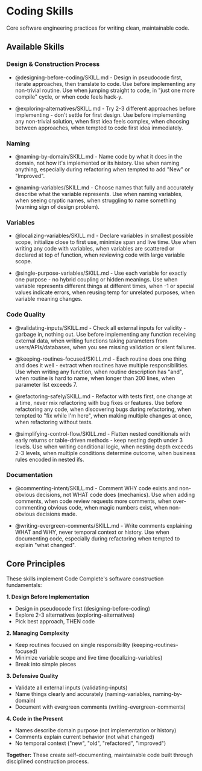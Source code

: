 # Coding Skills

Core software engineering practices for writing clean, maintainable code.

## Available Skills

### Design & Construction Process

- @designing-before-coding/SKILL.md - Design in pseudocode first, iterate approaches, then translate to code. Use before implementing any non-trivial routine. Use when jumping straight to code, in "just one more compile" cycle, or when code feels hack-y.

- @exploring-alternatives/SKILL.md - Try 2-3 different approaches before implementing - don't settle for first design. Use before implementing any non-trivial solution, when first idea feels complex, when choosing between approaches, when tempted to code first idea immediately.

### Naming

- @naming-by-domain/SKILL.md - Name code by what it does in the domain, not how it's implemented or its history. Use when naming anything, especially during refactoring when tempted to add "New" or "Improved".

- @naming-variables/SKILL.md - Choose names that fully and accurately describe what the variable represents. Use when naming variables, when seeing cryptic names, when struggling to name something (warning sign of design problem).

### Variables

- @localizing-variables/SKILL.md - Declare variables in smallest possible scope, initialize close to first use, minimize span and live time. Use when writing any code with variables, when variables are scattered or declared at top of function, when reviewing code with large variable scope.

- @single-purpose-variables/SKILL.md - Use each variable for exactly one purpose - no hybrid coupling or hidden meanings. Use when variable represents different things at different times, when -1 or special values indicate errors, when reusing temp for unrelated purposes, when variable meaning changes.

### Code Quality

- @validating-inputs/SKILL.md - Check all external inputs for validity - garbage in, nothing out. Use before implementing any function receiving external data, when writing functions taking parameters from users/APIs/databases, when you see missing validation or silent failures.

- @keeping-routines-focused/SKILL.md - Each routine does one thing and does it well - extract when routines have multiple responsibilities. Use when writing any function, when routine description has "and", when routine is hard to name, when longer than 200 lines, when parameter list exceeds 7.

- @refactoring-safely/SKILL.md - Refactor with tests first, one change at a time, never mix refactoring with bug fixes or features. Use before refactoring any code, when discovering bugs during refactoring, when tempted to "fix while I'm here", when making multiple changes at once, when refactoring without tests.

- @simplifying-control-flow/SKILL.md - Flatten nested conditionals with early returns or table-driven methods - keep nesting depth under 3 levels. Use when writing conditional logic, when nesting depth exceeds 2-3 levels, when multiple conditions determine outcome, when business rules encoded in nested ifs.

### Documentation

- @commenting-intent/SKILL.md - Comment WHY code exists and non-obvious decisions, not WHAT code does (mechanics). Use when adding comments, when code review requests more comments, when over-commenting obvious code, when magic numbers exist, when non-obvious decisions made.

- @writing-evergreen-comments/SKILL.md - Write comments explaining WHAT and WHY, never temporal context or history. Use when documenting code, especially during refactoring when tempted to explain "what changed".

## Core Principles

These skills implement Code Complete's software construction fundamentals:

**1. Design Before Implementation**
- Design in pseudocode first (designing-before-coding)
- Explore 2-3 alternatives (exploring-alternatives)
- Pick best approach, THEN code

**2. Managing Complexity**
- Keep routines focused on single responsibility (keeping-routines-focused)
- Minimize variable scope and live time (localizing-variables)
- Break into simple pieces

**3. Defensive Quality**
- Validate all external inputs (validating-inputs)
- Name things clearly and accurately (naming-variables, naming-by-domain)
- Document with evergreen comments (writing-evergreen-comments)

**4. Code in the Present**
- Names describe domain purpose (not implementation or history)
- Comments explain current behavior (not what changed)
- No temporal context ("new", "old", "refactored", "improved")

**Together:** These create self-documenting, maintainable code built through disciplined construction process.
